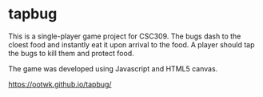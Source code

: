 # tapbug
This is a single-player game project for CSC309. The bugs dash to the cloest food and instantly eat it upon arrival to the food. A player should tap the bugs to kill them and protect food.

The game was developed using Javascript and HTML5 canvas.

https://ootwk.github.io/tapbug/
